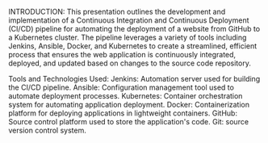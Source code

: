 INTRODUCTION:
This presentation outlines the development and implementation of a Continuous Integration and Continuous Deployment (CI/CD) pipeline for automating the deployment of a website from GitHub to a Kubernetes cluster. The pipeline leverages a variety of tools including Jenkins, Ansible, Docker, and Kubernetes to create a streamlined, efficient process that ensures the web application is continuously integrated, deployed, and updated based on changes to the source code repository.

Tools and Technologies Used:
Jenkins: Automation server used for building the CI/CD pipeline.
Ansible: Configuration management tool used to automate deployment processes.
Kubernetes: Container orchestration system for automating application deployment.
Docker: Containerization platform for deploying applications in lightweight containers.
GitHub: Source control platform used to store the application's code. 
Git: source version control system.


